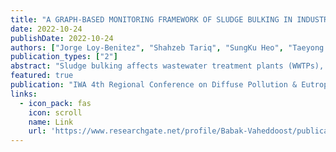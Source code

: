 ```yaml
---
title: "A GRAPH-BASED MONITORING FRAMEWORK OF SLUDGE BULKING IN INDUSTRIAL WASTEWATER TREATMENT PLANTS VIA DYNAMIC GRAPH EMBEDDING AND BAYESIAN NETWORKS"
date: 2022-10-24
publishDate: 2022-10-24
authors: ["Jorge Loy-Benitez", "Shahzeb Tariq", "SungKu Heo", "Taeyong Woo", "Sangyoun Kim", "ChangKyoo Yoo"]
publication_types: ["2"]
abstract: "Sludge bulking affects wastewater treatment plants (WWTPs), lowering effluent quality and spreading pollution on discharge areas. The current study proposed a graph-based monitoring framework for sludge bulking events. The proposed outline replaces background knowledge on mechanical-chemical-physical reactions with feature extraction from historical datasets under normal operating conditions and causal relationships between process variables. The dynamic graph embedding (DGE) method extracts similarities among process variables in temporal and neighborhood dependencies, and the dynamic Bayesian network (DBN) computes the prior and posterior probabilities of a belief, which are updated for each timestep; changes in these probabilities mark the possible root cause of the sludge bulking event. The DGE outperformed linear and non-linear feature extraction methods with a 98% detection rate, zero false alarms, and 1% misdetections. The DBN-based diagnostic method identified most of the root causes of sludge bulking, governed by sudden COD drops, with 98% accuracy, outperforming state-ofthe-art methods by 11%."
featured: true
publication: "IWA 4th Regional Conference on Diffuse Pollution & Eutrophication 2022 "
links:
  - icon_pack: fas
    icon: scroll
    name: Link
    url: 'https://www.researchgate.net/profile/Babak-Vaheddoost/publication/366878519_DIPCON2022_ProceedingBook_2022pdf/data/63b6b3a7a03100368a563777/DIPCON2022-ProceedingBook-2022.pdf#page=205'
---
```

